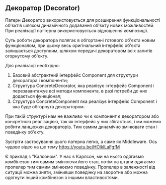 ##  Декоратор (Decorator)

Патерн Декоратор використовується для розширення функціональності об'єктів шляхом динамічного додавання об'єкту нових можливостей.
При реалізації паттерна використовується відношення композиції.

Суть роботи декоратора полягає в обгортанні готового об'єкта новим функціоналом, при цьому весь оригінальний інтерфейс об'єкта залишається доступним, шляхом передачі декоратором всіх запитів огорнутому об'єкту.

Для реалізації необхідно:
 1. Базовий абстрактний інтерфейс Component для структури декоратора і компоненти;
 2. Структура ConcreteDecorator, яка реалізує інтерфейс Component і перезавантажує всі методи компонента, в разі потреби до них додається функціонал;
 3. Структура ConcreteComponent яка реалізує інтерфейс Component і яка буде обгорнута декоратором.
 
При такій структурі нам не важливо чи є компонент є декоратором або конкретною реалізацією, так як інтерфейс у них збігається, і ми можемо робити ланцюжки декораторів.
Тим самим динамічно змінювати стан і поведінку об'єкту.

Зустріти застосування цього патерна легко, а саме як Middleware. Ось чудове відео на цю тему https://youtu.be/HOlklLaFgfM

Є приклад з "Калсоном". У нас є Карлсон, ми на нього одягаємо комбінезон тим самим змінюючи його стан, потім на штани одягаємо пропелер тим самим змінюємо поведінку.
Пропелер в залежності від ситуації можна зняти, змінивши поведінку на зворотне або можна одягнути інший комбінезон з іншими властивостями.